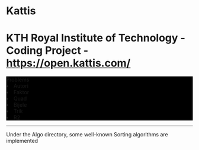 # Kattis

# KTH Royal Institute of Technology - Coding Project - https://open.kattis.com/

<div style="background:black">
Problems
 <li> Autori</li>
 <li>Faktor</li>
 <li>Quad</li>
 <li> Bijele</li>
 <li>Trik</li>
 <li>R2</li>

</div>


<hr>

<p>Under the Algo directory, some well-known Sorting algorithms are implemented</p>
